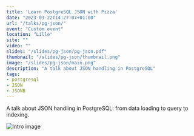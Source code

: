 ```yaml
---
title: 'Learn PostgreSQL JSON with Pizza'
date: "2023-03-22T14:27:07+01:00"
url: "/talks/pg-json/"
event: "Custom event"
location: "Lille"
site: ""
video: ""
slides: "/slides/pg-json/pg-json.pdf"
thumbnail: "/slides/pg-json/thumbnail.png"
image: "/slides/pg-json/main.png"
description: "A talk about JSON handling in PostgreSQL"
tags:
- postgresql
- JSON
- JSONB
---
```


A talk about JSON handling in PostgreSQL: from data loading to query to indexing.

<!--more-->

![Intro image](/slides/pg-json/main.png)

